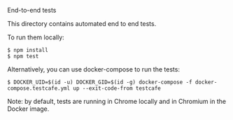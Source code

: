 End-to-end tests

This directory contains automated end to end tests.

To run them locally:

```console
$ npm install
$ npm test
```

Alternatively, you can use docker-compose to run the tests:

```console
$ DOCKER_UID=$(id -u) DOCKER_GID=$(id -g) docker-compose -f docker-compose.testcafe.yml up --exit-code-from testcafe
```

Note: by default, tests are running in Chrome locally and in Chromium in the Docker image.

